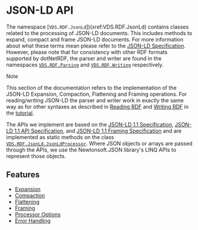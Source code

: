 # JSON-LD API

The namespace [`VDS.RDF.JsonLd`])(xref:VDS.RDF.JsonLd) contains classes related to the processing of JSON-LD documents. This includes methods to expand, compact and frame JSON-LD documents. For more information about what these terms mean please refer to the [JSON-LD Specification](https://json-ld.org/spec/latest/json-ld/). However, please note that for consistency with other RDF formats supported by dotNetRDF, the parser and writer are found in the namespaces [`VDS.RDF.Parsing`](xref:VDS.RDF.Parsing) and [`VDS.RDF.Writing`](xref:VDS.RDF.Writing) respectively.

> [!NOTE]
> This section of the documentation refers to the implementation of the JSON-LD Expansion, Compaction, Flattening and Framing operations. For reading/writing JSON-LD the parser and writer work in exactly the same way as for other syntaxes as described in [Reading RDF](../tutorial/Reading-RDF.md) and [Writing RDF](../tutorial/Writing-RDF.md) in the [tutorial](../tutorial/index.md).

The APIs we implement are based on the [JSON-LD 1.1 Specification](https://www.w3.org/TR/json-ld11/), [JSON-LD 1.1 API Specification](https://www.w3.org/TR/json-ld11-api/), and [JSON-LD 1.1 Framing Specification](https://www.w3.org/TR/json-ld11-framing/) and are implemented as static methods on the class [`VDS.RDF.JsonLd.JsonLdProcessor`](xref:VDS.RDF.JsonLd.JsonLdProcessor). Where JSON objects or arrays are passed through the APIs, we use the Newtonsoft.JSON library's LINQ APIs to represent those objects.

## Features

* [Expansion](JsonLd-Expansion.md)
* [Compaction](JsonLd-Compaction.md)
* [Flattening](JsonLd-Flattening.md)
* [Framing](JsonLd-Framing.md)
* [Processor Options](JsonLd-ProcessorOptions.md)
* [Error Handling](JsonLd-ErrorHandling.md)
